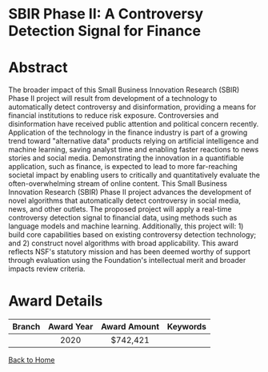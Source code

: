 
SBIR Phase II: A Controversy Detection Signal for Finance
=========================================================

# Abstract


The broader impact of this Small Business Innovation Research (SBIR) Phase II project will result from development of a technology to automatically detect controversy and disinformation, providing a means for financial institutions to reduce risk exposure. Controversies and disinformation have received public attention and political concern recently. Application of the technology in the finance industry is part of a growing trend toward "alternative data" products relying on artificial intelligence and machine learning, saving analyst time and enabling faster reactions to news stories and social media. Demonstrating the innovation in a quantifiable application, such as finance, is expected to lead to more far-reaching societal impact by enabling users to critically and quantitatively evaluate the often-overwhelming stream of online content. This Small Business Innovation Research (SBIR) Phase II project advances the development of novel algorithms that automatically detect controversy in social media, news, and other outlets. The proposed project will apply a real-time controversy detection signal to financial data, using methods such as language models and machine learning. Additionally, this project will: 1) build core capabilities based on existing controversy detection technology; and 2) construct novel algorithms with broad applicability. This award reflects NSF's statutory mission and has been deemed worthy of support through evaluation using the Foundation's intellectual merit and broader impacts review criteria.  

# Award Details

|Branch|Award Year|Award Amount|Keywords|
| :---: | :---: | :---: | :---: |
||2020|$742,421||
  
  


[Back to Home](https://github.com/chrischow/dod_sbir_awards#574)
